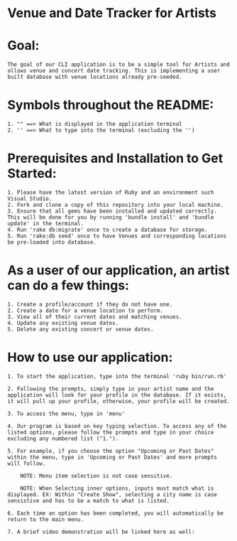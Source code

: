 # Venue and Date Tracker for Artists

# Goal: 
    The goal of our CLI application is to be a simple tool for Artists and allows venue and concert date tracking. This is implementing a user built database with venue locations already pre-seeded.

# Symbols throughout the README: 
    1. "" ==> What is displayed in the application terminal
    2. '' ==> What to type into the terminal (excluding the '')

# Prerequisites and Installation to Get Started:
    1. Please have the latest version of Ruby and an environment such Visual Studio.
    2. Fork and clone a copy of this repository into your local machine. 
    3. Ensure that all gems have been installed and updated correctly. This will be done for you by running 'bundle install' and 'bundle update' in the terminal. 
    4. Run 'rake db:migrate' once to create a database for storage.
    5. Run 'rake:db seed' once to have Venues and corresponding locations be pre-loaded into database. 

# As a user of our application, an artist can do a few things:
    1. Create a profile/account if they do not have one.
    2. Create a date for a venue location to perform.
    3. View all of their current dates and matching venues.
    4. Update any existing venue dates. 
    5. Delete any existing concert or venue dates. 

# How to use our application:
    1. To start the application, type into the terminal 'ruby bin/run.rb' 

    2. Following the prompts, simply type in your artist name and the application will look for your profile in the database. If it exists, it will pull up your profile, otherwise, your profile will be created. 

    3. To access the menu, type in 'menu'

    4. Our program is based on key typing selection. To access any of the listed options, please follow the prompts and type in your choice excluding any numbered list ("1."). 

    5. For example, if you choose the option "Upcoming or Past Dates" within the menu, type in 'Upcoming or Past Dates' and more prompts will follow. 

        NOTE: Menu item selection is not case sensitive.

        NOTE: When Selecting inner options, inputs must match what is displayed. EX: Within "Create Show", selecting a city name is case sensistive and has to be a match to what is listed. 

    6. Each time an option has been completed, you will automatically be return to the main menu. 

    7. A brief video demonstration will be linked here as well: